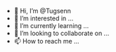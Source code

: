 - 👋 Hi, I’m @Tugsenn
- 👀 I’m interested in ...
- 🌱 I’m currently learning ...
- 💞️ I’m looking to collaborate on ...
- 📫 How to reach me ...

<!---
Tugsenn/Tugsenn is a ✨ special ✨ repository because its `README.md` (this file) appears on your GitHub profile.
You can click the Preview link to take a look at your changes.
--->
